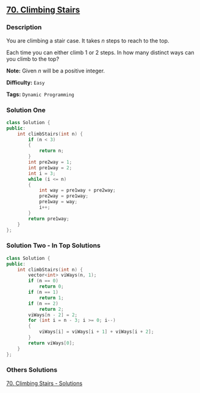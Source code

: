 ## [70. Climbing Stairs](https://leetcode.com/problems/climbing-stairs/description/)

### Description

You are climbing a stair case. It takes _n_ steps to reach to the top.

Each time you can either climb 1 or 2 steps. In how many distinct ways can you climb to the top?

**Note:** Given _n_ will be a positive integer.

**Difficulty:** `Easy`

**Tags:** `Dynamic Programming`

### Solution One

```c++
class Solution {
public:
    int climbStairs(int n) {
        if (n < 3)
        {
            return n;
        }
        int pre2way = 1;
        int pre1way = 2;
        int i = 3;
        while (i <= n)
        {
            int way = pre1way + pre2way;
            pre2way = pre1way;
            pre1way = way;
            i++;
        }
        return pre1way;
    }
};
```

### Solution Two - In Top Solutions

```c++
class Solution {
public:
	int climbStairs(int n) {
		vector<int> viWays(n, 1);
		if (n == 0)
			return 0;
		if (n == 1)
			return 1;
		if (n == 2)
			return 2;
		viWays[n - 2] = 2;
		for (int i = n - 3; i >= 0; i--)
		{
			viWays[i] = viWays[i + 1] + viWays[i + 2];
		}
		return viWays[0];
	}
};
```

### Others Solutions

[70. Climbing Stairs - Solutions](https://leetcode.com/problems/climbing-stairs/solution/)
